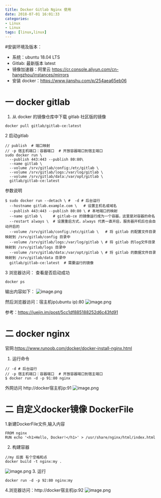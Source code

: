 ```yaml
---
title: Docker Gitlab Nginx 使用
date: 2018-07-01 16:01:33
categories: 
- Linux 
- Linux
tags: [linux,linux]
---
```


<meta name="referrer" content="no-referrer" />


#安装环境及版本：
- 系统：ubuntu 18.04 LTS
- Gitlab: 最新版本 latest
- 镜像加速器：阿里云 https://cr.console.aliyun.com/cn-hangzhou/instances/mirrors
- 安装 docker：https://www.jianshu.com/p/254aea65eb06

# 一 docker gitlab
1. 从 docker 的镜像仓库中下载 gitlab 社区版的镜像
```
docker pull gitlab/gitlab-ce:latest
```
2 启动gitlab
```
// publish  # 端口映射
// -p 宿主机端口：容器端口  # 开放容器端口到宿主端口
sudo docker run \
  --publish 443:443 --publish 80:80\
  --name gitlab \
  --volume /srv/gitlab/config:/etc/gitlab \
  --volume /srv/gitlab/logs:/var/log/gitlab \
  --volume /srv/gitlab/data:/var/opt/gitlab \
  gitlab/gitlab-ce:latest
```
参数说明
```
$ sudo docker run --detach \ #  -d # 后台运行
  --hostname gitlab.example.com \   # 设置主机名或域名
  --publish 443:443 --publish 80:80 \ # 本地端口的映射
  --name gitlab \     # gitlab-ce 的镜像运行成为一个容器，这里是对容器的命名
  --restart always \  # 设置重启方式，always 代表一直开启，服务器开机后也会自动开启的
  --volume /srv/gitlab/config:/etc/gitlab \   # 将 gitlab 的配置文件目录映射到 /srv/gitlab/config 目录中
  --volume /srv/gitlab/logs:/var/log/gitlab \ # 将 gitlab 的log文件目录映射到 /srv/gitlab/logs 目录中
  --volume /srv/gitlab/data:/var/opt/gitlab \ # 将 gitlab 的数据文件目录映射到 /srv/gitlab/data 目录中
  gitlab/gitlab-ce:latest  # 需要运行的镜像
```
3 浏览器访问：
查看是否启动成功
```
docker ps
```
输出内容如下：
![image.png](https://upload-images.jianshu.io/upload_images/2803682-d61bfad5d9baeba8.png?imageMogr2/auto-orient/strip%7CimageView2/2/w/1240)

然后浏览器访问：宿主机ip(ubuntu ip):80
![image.png](https://upload-images.jianshu.io/upload_images/2803682-1a2bb5eab9607aab.png?imageMogr2/auto-orient/strip%7CimageView2/2/w/1240)

参考：https://juejin.im/post/5cc1df885188252d6c43fd91
# 二 docker nginx
官网:https://www.runoob.com/docker/docker-install-nginx.html
1. 运行命令
```
// -d # 后台运行
// -p 宿主机端口：容器端口  # 开放容器端口到宿主端口
$ docker run -d -p 91:80 nginx
```
外网访问
http://docker宿主机ip:91
![image.png](https://upload-images.jianshu.io/upload_images/2803682-9f2e7e02b0a294a9.png?imageMogr2/auto-orient/strip%7CimageView2/2/w/1240)

# 二 自定义docker镜像 DockerFile
1.新建DockerFile文件,输入内容
```
FROM nginx
RUN echo '<h1>Hello, Docker!</h1>' > /usr/share/nginx/html/index.html
```
2. 构建容器
```
//my 后面 有个空格和点
docker build -t nginx:my .
```
![image.png](https://upload-images.jianshu.io/upload_images/2803682-81a8fc846b6996b0.png?imageMogr2/auto-orient/strip%7CimageView2/2/w/1240)
3. 运行
```
docker run -d -p 92:80 nginx:my
```
4.浏览器访问：http://docker宿主机ip:92
![image.png](https://upload-images.jianshu.io/upload_images/2803682-44bdf2fefb9eea42.png?imageMogr2/auto-orient/strip%7CimageView2/2/w/1240)

